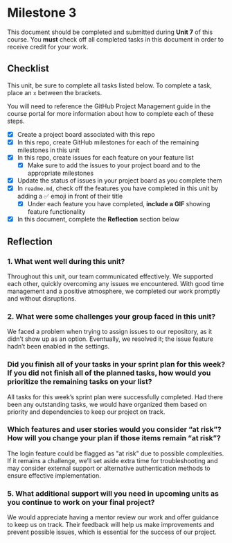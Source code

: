 # Milestone 3

This document should be completed and submitted during **Unit 7** of this course. You **must** check off all completed tasks in this document in order to receive credit for your work.

## Checklist

This unit, be sure to complete all tasks listed below. To complete a task, place an `x` between the brackets.

You will need to reference the GitHub Project Management guide in the course portal for more information about how to complete each of these steps.

- [x] Create a project board associated with this repo
- [x] In this repo, create GitHub milestones for each of the remaining milestones in this unit
- [x] In this repo, create issues for each feature on your feature list
  - [x] Make sure to add the issues to your project board and to the appropriate milestones
- [x] Update the status of issues in your project board as you complete them
- [x] In `readme.md`, check off the features you have completed in this unit by adding a ✅ emoji in front of their title
  - [x] Under each feature you have completed, **include a GIF** showing feature functionality
- [x] In this document, complete the **Reflection** section below

## Reflection

### 1. What went well during this unit?

Throughout this unit, our team communicated effectively. We supported each other, quickly overcoming any issues we encountered. With good time management and a positive atmosphere, we completed our work promptly and without disruptions.

### 2. What were some challenges your group faced in this unit?

We faced a problem when trying to assign issues to our repository, as it didn’t show up as an option. Eventually, we resolved it; the issue feature hadn’t been enabled in the settings.

### Did you finish all of your tasks in your sprint plan for this week? If you did not finish all of the planned tasks, how would you prioritize the remaining tasks on your list?

All tasks for this week’s sprint plan were successfully completed. Had there been any outstanding tasks, we would have organized them based on priority and dependencies to keep our project on track.

### Which features and user stories would you consider “at risk”? How will you change your plan if those items remain “at risk”?

The login feature could be flagged as "at risk" due to possible complexities. If it remains a challenge, we’ll set aside extra time for troubleshooting and may consider external support or alternative authentication methods to ensure effective implementation.

### 5. What additional support will you need in upcoming units as you continue to work on your final project?

We would appreciate having a mentor review our work and offer guidance to keep us on track. Their feedback will help us make improvements and prevent possible issues, which is essential for the success of our project.
